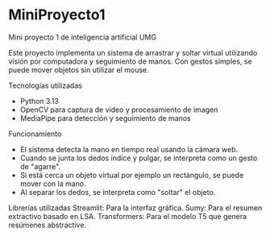 # MiniProyecto1
Mini proyecto 1 de inteligencia artificial UMG

Este proyecto implementa un sistema de arrastrar y soltar virtual utilizando visión por computadora y seguimiento de manos. Con gestos simples, se puede mover objetos sin utilizar el mouse.

Tecnologías utilizadas
- Python 3.13
- OpenCV para captura de video y procesamiento de imagen
- MediaPipe para detección y seguimiento de manos

Funcionamiento
- El sistema detecta la mano en tiempo real usando la cámara web.
- Cuando se junta los dedos índice y pulgar, se interpreta como un gesto de "agarre".
- Si está cerca un objeto virtual por ejemplo un rectángulo, se puede mover con la mano.
- Al separar los dedos, se interpreta como "soltar" el objeto.

Librerías utilizadas
Streamlit: Para la interfaz gráfica.
Sumy: Para el resumen extractivo basado en LSA.
Transformers: Para el modelo T5 que genera resúmenes abstractive.
